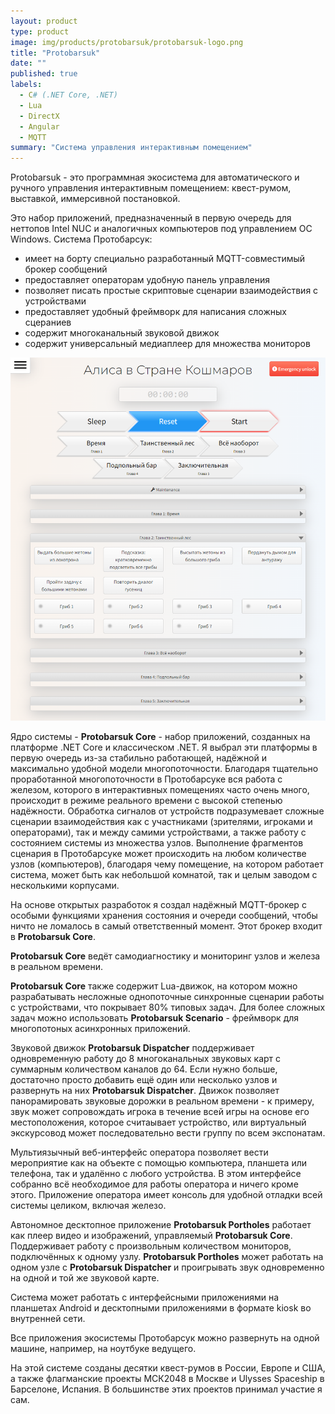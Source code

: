 ```yaml
---
layout: product
type: product
image: img/products/protobarsuk/protobarsuk-logo.png
title: "Protobarsuk"
date: ""
published: true
labels:
  - C# (.NET Core, .NET)
  - Lua
  - DirectX
  - Angular
  - MQTT
summary: "Система управления интерактивным помещением"
---
```


Protobarsuk - это программная экосистема для автоматического и ручного управления интерактивным помещением: квест-румом, выставкой, иммерсивной постановкой.

Это набор приложений, предназначенный в первую очередь для неттопов Intel NUC и аналогичных компьютеров под управлением ОС Windows. Система Протобарсук:
- имеет на борту специально разработанный MQTT-совместимый брокер сообщений
- предоставляет операторам удобную панель управления
- позволяет писать простые скриптовые сценарии взаимодействия с устройствами
- предоставляет удобный фреймворк для написания сложных сцераниев
- содержит многоканальный звуковой движок
- содержит универсальный медиаплеер для множества мониторов


<img class="img-fluid" src="../img/products/protobarsuk/protobarsuk.png">


Ядро системы - <b>Protobarsuk Core</b> - набор приложений, созданных на платформе .NET Core и классическом .NET. Я выбрал эти платформы в первую очередь из-за стабильно работающей, надёжной и максимально удобной модели многопоточности. Благодаря тщательно проработанной многопоточности в Протобарсуке вся работа с железом, которого в интерактивных помещениях часто очень много, происходит в режиме реального времени с высокой степенью надёжности. Обработка сигналов от устройств подразумевает сложные сценарии взаимодействия как с участниками (зрителями, игроками и операторами), так и между самими устройствами, а также работу с состоянием системы из множества узлов. Выполнение фрагментов сценария в Протобарсуке может происходить на любом количестве узлов (компьютеров), благодаря чему помещение, на котором работает система, может быть как небольшой комнатой, так и целым заводом с несколькими корпусами.

На основе открытых разработок я создал надёжный MQTT-брокер с особыми функциями хранения состояния и очереди сообщений, чтобы ничто не ломалось в самый ответственный момент. Этот брокер входит в <b>Protobarsuk Core</b>.

<b>Protobarsuk Core</b> ведёт самодиагностику и мониторинг узлов и железа в реальном времени.

<b>Protobarsuk Core</b> также содержит Lua-движок, на котором можно разрабатывать несложные однопоточные синхронные сценарии работы с устройствами, что покрывает 80% типовых задач. Для более сложных задач можно использовать <b>Protobarsuk Scenario</b> - фреймворк для многопотоных асинхронных приложений.

Звуковой движок <b>Protobarsuk Dispatcher</b> поддерживает одновременную работу до 8 многоканальных звуковых карт с суммарным количеством каналов до 64. Если нужно больше, достаточно просто добавить ещё один или несколько узлов и развернуть на них <b>Protobarsuk Dispatcher</b>. Движок позволяет панорамировать звуковые дорожки в реальном времени - к примеру, звук может сопровождать игрока в течение всей игры на основе его местоположения, которое считаывает устройство, или виртуальный экскурсовод может последовательно вести группу по всем экспонатам.

Мультиязычный веб-интерфейс оператора позволяет вести мероприятие как на объекте с помощью компьютера, планшета или телефона, так и удалённо с любого устройства. В этом интерфейсе собранно всё необходимое для работы оператора и ничего кроме этого. Приложение оператора имеет консоль для удобной отладки всей системы целиком, включая железо.

Автономное десктопное приложение <b>Protobarsuk Portholes</b> работает как плеер видео и изображений, управляемый <b>Protobarsuk Core</b>. Поддерживает работу с произвольным количеством мониторов, подключённых к одному узлу. <b>Protobarsuk Portholes</b> может работать на одном узле с <b>Protobarsuk Dispatcher</b> и проигрывать звук одновременно на одной и той же звуковой карте.

Система может работать с интерфейсными приложениями на планшетах Android и десктопными приложениями в формате kiosk во внутренней сети.

Все приложения экосистемы Протобарсук можно развернуть на одной машине, например, на ноутбуке ведущего.

На этой системе созданы десятки квест-румов в России, Европе и США, а также флагманские проекты МСК2048 в Москве и Ulysses Spaceship в Барселоне, Испания. В большинстве этих проектов принимал участие я сам.